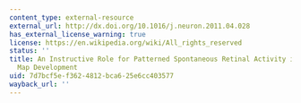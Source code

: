 ```yaml
---
content_type: external-resource
external_url: http://dx.doi.org/10.1016/j.neuron.2011.04.028
has_external_license_warning: true
license: https://en.wikipedia.org/wiki/All_rights_reserved
status: ''
title: An Instructive Role for Patterned Spontaneous Retinal Activity in Mouse Visual
  Map Development
uid: 7d7bcf5e-f362-4812-bca6-25e6cc403577
wayback_url: ''
---
```

